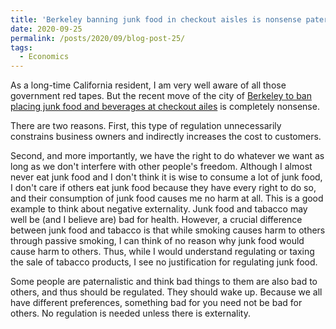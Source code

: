 ```yaml
---
title: 'Berkeley banning junk food in checkout aisles is nonsense paternalism'
date: 2020-09-25
permalink: /posts/2020/09/blog-post-25/
tags:
  - Economics
---
```


As a long-time California resident, I am very well aware of all those government red tapes. But the recent move of the city of [Berkeley to ban placing junk food and beverages at checkout ailes](https://sanfrancisco.cbslocal.com/2020/09/23/berkeley-healthy-checkout-ordinance-junk-food-ban-grocery-store-checkout-aisle/) is completely nonsense.

There are two reasons. First, this type of regulation unnecessarily constrains business owners and indirectly increases the cost to customers.

Second, and more importantly, we have the right to do whatever we want as long as we don't interfere with other people's freedom. Although I almost never eat junk food and I don't think it is wise to consume a lot of junk food, I don't care if others eat junk food because they have every right to do so, and their consumption of junk food causes me no harm at all. This is a good example to think about negative externality. Junk food and tabacco may well be (and I believe are) bad for health. However, a crucial difference between junk food and tabacco is that while smoking causes harm to others through passive smoking, I can think of no reason why junk food would cause harm to others. Thus, while I would understand regulating or taxing the sale of tabacco products, I see no justification for regulating junk food.

Some people are paternalistic and think bad things to them are also bad to others, and thus should be regulated. They should wake up. Because we all have different preferences, something bad for you need not be bad for others. No regulation is needed unless there is externality.
